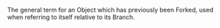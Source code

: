 The general term for an Object which has previously been Forked, used when referring to itself relative to its Branch. 
